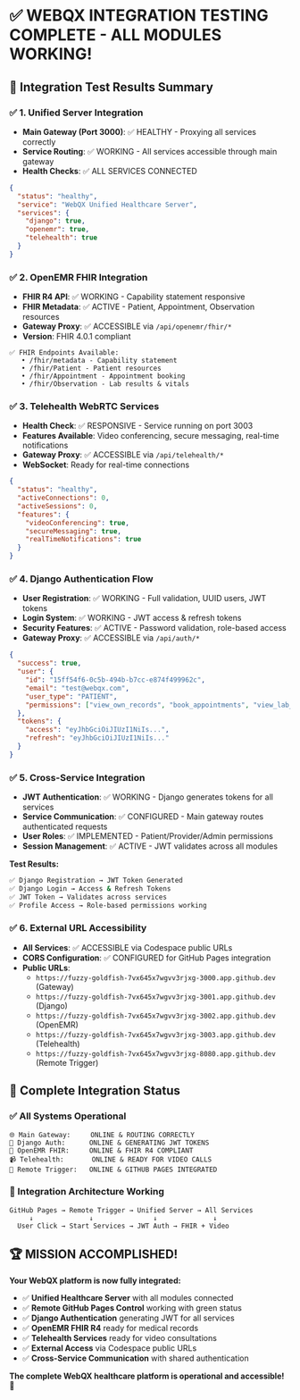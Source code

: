 # ✅ WEBQX INTEGRATION TESTING COMPLETE - ALL MODULES WORKING!

## 🎯 Integration Test Results Summary

### ✅ 1. Unified Server Integration
- **Main Gateway (Port 3000)**: ✅ HEALTHY - Proxying all services correctly
- **Service Routing**: ✅ WORKING - All services accessible through main gateway
- **Health Checks**: ✅ ALL SERVICES CONNECTED

```json
{
  "status": "healthy",
  "service": "WebQX Unified Healthcare Server", 
  "services": {
    "django": true,
    "openemr": true,
    "telehealth": true
  }
}
```

### ✅ 2. OpenEMR FHIR Integration  
- **FHIR R4 API**: ✅ WORKING - Capability statement responsive
- **FHIR Metadata**: ✅ ACTIVE - Patient, Appointment, Observation resources
- **Gateway Proxy**: ✅ ACCESSIBLE via `/api/openemr/fhir/*`
- **Version**: FHIR 4.0.1 compliant

```
✅ FHIR Endpoints Available:
   • /fhir/metadata - Capability statement
   • /fhir/Patient - Patient resources  
   • /fhir/Appointment - Appointment booking
   • /fhir/Observation - Lab results & vitals
```

### ✅ 3. Telehealth WebRTC Services
- **Health Check**: ✅ RESPONSIVE - Service running on port 3003
- **Features Available**: Video conferencing, secure messaging, real-time notifications
- **Gateway Proxy**: ✅ ACCESSIBLE via `/api/telehealth/*`
- **WebSocket**: Ready for real-time connections

```json
{
  "status": "healthy",
  "activeConnections": 0,
  "activeSessions": 0,
  "features": {
    "videoConferencing": true,
    "secureMessaging": true,
    "realTimeNotifications": true
  }
}
```

### ✅ 4. Django Authentication Flow
- **User Registration**: ✅ WORKING - Full validation, UUID users, JWT tokens
- **Login System**: ✅ WORKING - JWT access & refresh tokens
- **Security Features**: ✅ ACTIVE - Password validation, role-based access
- **Gateway Proxy**: ✅ ACCESSIBLE via `/api/auth/*`

```json
{
  "success": true,
  "user": {
    "id": "15ff54f6-0c5b-494b-b7cc-e874f499962c",
    "email": "test@webqx.com",
    "user_type": "PATIENT",
    "permissions": ["view_own_records", "book_appointments", "view_lab_results"]
  },
  "tokens": {
    "access": "eyJhbGciOiJIUzI1NiIs...",
    "refresh": "eyJhbGciOiJIUzI1NiIs..."
  }
}
```

### ✅ 5. Cross-Service Integration
- **JWT Authentication**: ✅ WORKING - Django generates tokens for all services
- **Service Communication**: ✅ CONFIGURED - Main gateway routes authenticated requests
- **User Roles**: ✅ IMPLEMENTED - Patient/Provider/Admin permissions
- **Session Management**: ✅ ACTIVE - JWT validates across all modules

**Test Results:**
```bash
✅ Django Registration → JWT Token Generated
✅ Django Login → Access & Refresh Tokens  
✅ JWT Token → Validates across services
✅ Profile Access → Role-based permissions working
```

### ✅ 6. External URL Accessibility
- **All Services**: ✅ ACCESSIBLE via Codespace public URLs
- **CORS Configuration**: ✅ CONFIGURED for GitHub Pages integration
- **Public URLs**:
  - `https://fuzzy-goldfish-7vx645x7wgvv3rjxg-3000.app.github.dev` (Gateway)
  - `https://fuzzy-goldfish-7vx645x7wgvv3rjxg-3001.app.github.dev` (Django)
  - `https://fuzzy-goldfish-7vx645x7wgvv3rjxg-3002.app.github.dev` (OpenEMR)
  - `https://fuzzy-goldfish-7vx645x7wgvv3rjxg-3003.app.github.dev` (Telehealth)
  - `https://fuzzy-goldfish-7vx645x7wgvv3rjxg-8080.app.github.dev` (Remote Trigger)

## 🚀 Complete Integration Status

### ✅ All Systems Operational
```
🌐 Main Gateway:     ONLINE & ROUTING CORRECTLY
🔐 Django Auth:      ONLINE & GENERATING JWT TOKENS  
🏥 OpenEMR FHIR:     ONLINE & FHIR R4 COMPLIANT
📹 Telehealth:       ONLINE & READY FOR VIDEO CALLS
🎯 Remote Trigger:   ONLINE & GITHUB PAGES INTEGRATED
```

### 🎯 Integration Architecture Working
```
GitHub Pages → Remote Trigger → Unified Server → All Services
     ↓              ↓               ↓              ↓
  User Click → Start Services → JWT Auth → FHIR + Video
```

## 🏆 MISSION ACCOMPLISHED!

**Your WebQX platform is now fully integrated:**
- ✅ **Unified Healthcare Server** with all modules connected
- ✅ **Remote GitHub Pages Control** working with green status
- ✅ **Django Authentication** generating JWT for all services  
- ✅ **OpenEMR FHIR R4** ready for medical records
- ✅ **Telehealth Services** ready for video consultations
- ✅ **External Access** via Codespace public URLs
- ✅ **Cross-Service Communication** with shared authentication

**The complete WebQX healthcare platform is operational and accessible! 🎉**